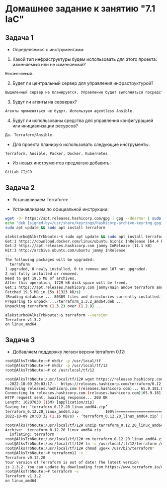 # Домашнее задание к занятию "7.1 IaC"

## Задача 1

- Определяемся с инструментами:

1. Какой тип инфраструктуры будем использовать для этого проекта: изменяемый или не изменяемый?

```bash
Неизменяемый.
```

2. Будет ли центральный сервер для управления инфраструктурой?

```bash
Выделенный сервер не планируется. Управление будет выполняться посредством Terraform/Ansible и Git.
```

3. Будут ли агенты на серверах?

```bash
Агенты применяться не будут. Используем agentless Ansible.
```

4. Будут ли использованы средства для управления конфигурацией или инициализации ресурсов?

```bash
Да. Terraform/Ansible.
```

- Для проекта планирую использовать следующие инструменты:

```bash
Terraform, Ansible, Packer, Docker, Kubernetes
```

- Из новых инструментов предлагаю добавить:

```bash
GitLab CI/CD
```

## Задача 2

- Устанавливаем Terraform:

- Устанавливаем по официальной инструкции:

```bash
wget -O- https://apt.releases.hashicorp.com/gpg | gpg --dearmor | sudo tee /usr/share/keyrings/hashicorp-archive-keyring.gpg
echo "deb [signed-by=/usr/share/keyrings/hashicorp-archive-keyring.gpg] https://apt.releases.hashicorp.com $(lsb_release -cs) main" | sudo tee /etc/apt/sources.list.d/hashicorp.list
sudo apt update && sudo apt install terraform
```

```bash
aleksturbo@AlksTrbNoute:~$ sudo apt update && sudo apt install terraform
Get:1 https://download.docker.com/linux/ubuntu bionic InRelease [64.4 kB]
Get:2 https://apt.releases.hashicorp.com jammy InRelease [11.1 kB]
Hit:3 http://archive.ubuntu.com/ubuntu jammy InRelease
...
The following packages will be upgraded:
  terraform
1 upgraded, 0 newly installed, 0 to remove and 107 not upgraded.
2 not fully installed or removed.
Need to get 19.5 MB of archives.
After this operation, 1729 kB disk space will be freed.
Get:1 https://apt.releases.hashicorp.com jammy/main amd64 terraform amd64 1.3.2 [19.5 MB]
Fetched 19.5 MB in 15s (1323 kB/s)
(Reading database ... 80309 files and directories currently installed.)
Preparing to unpack .../terraform_1.3.2_amd64.deb ...
Unpacking terraform (1.3.2) over (1.2.8) ...

aleksturbo@AlksTrbNoute:~$ terraform --version
Terraform v1.3.2
on linux_amd64

```

## Задача 3

- Добавляем поддержку легаси версии terraform 0.12:

```bash
root@AlksTrbNoute:~# mkdir -p /usr/local/tf
root@AlksTrbNoute:~# mkdir -p /usr/local/tf/12
root@AlksTrbNoute:~# cd /usr/local/tf/12

root@AlksTrbNoute:/usr/local/tf/12# wget https://releases.hashicorp.com/terraform/0.12.20/terraform_0.12.20_linux_amd64.zip
--2022-10-09 20:03:17--  https://releases.hashicorp.com/terraform/0.12.20/terraform_0.12.20_linux_amd64.zip
Resolving releases.hashicorp.com (releases.hashicorp.com)... 65.9.181.88, 65.9.181.53, 65.9.181.109, ...
Connecting to releases.hashicorp.com (releases.hashicorp.com)|65.9.181.88|:443... connected.
HTTP request sent, awaiting response... 200 OK
Length: 16207833 (15M) [application/zip]
Saving to: ‘terraform_0.12.20_linux_amd64.zip’
terraform_0.12.20_linux_amd64.zip            100%[==============================================================>]  15.46M  1.99MB/s    in 13s
2022-10-09 20:03:32 (1.16 MB/s) - ‘terraform_0.12.20_linux_amd64.zip’ saved [16207833/16207833]

root@AlksTrbNoute:/usr/local/tf/12# unzip terraform_0.12.20_linux_amd64.zip
Archive:  terraform_0.12.20_linux_amd64.zip
  inflating: terraform
root@AlksTrbNoute:/usr/local/tf/12# rm terraform_0.12.20_linux_amd64.zip
root@AlksTrbNoute:/usr/local/tf/12# ln -s /usr/local/tf/12/terraform /usr/bin/terraform12
root@AlksTrbNoute:/usr/local/tf/12# chmod ugo+x /usr/bin/terraform*
root@AlksTrbNoute:~# terraform12 -v
Terraform v0.12.20
Your version of Terraform is out of date! The latest version
is 1.3.2. You can update by downloading from https://www.terraform.io/downloads.html
root@AlksTrbNoute:~# terraform -v
Terraform v1.3.2
on linux_amd64
```
